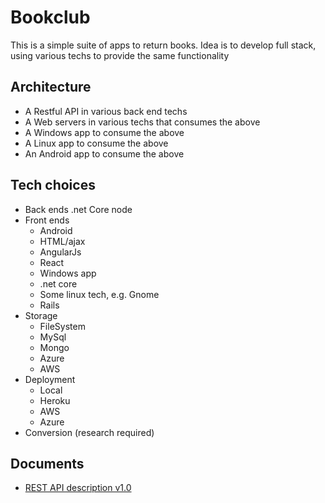 # Bookclub
This is a simple suite of apps to return books.
Idea is to develop full stack, using various techs to provide the same functionality

## Architecture
- A Restful API in various back end techs 
- A Web servers in various techs that consumes the above
- A Windows app to consume the above
- A Linux app to consume the above
- An Android app to consume the above

## Tech choices
- Back ends
.net Core
node
- Front ends
  - Android
  - HTML/ajax
  - AngularJs
  - React
  - Windows app
  - .net core
  - Some linux tech, e.g. Gnome
  - Rails
- Storage
  - FileSystem
  - MySql
  - Mongo
  - Azure
  - AWS
- Deployment
  - Local
  - Heroku
  - AWS
  - Azure
- Conversion (research required)

## Documents
- [REST API description v1.0](docs/RestApiV1_0.md)
